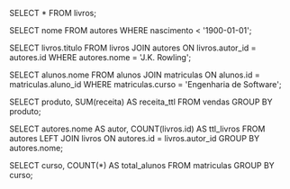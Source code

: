 SELECT * FROM livros;

SELECT nome FROM autores
WHERE nascimento < '1900-01-01';

SELECT livros.titulo
FROM livros
JOIN autores ON livros.autor_id = autores.id
WHERE autores.nome = 'J.K. Rowling';

SELECT alunos.nome
FROM alunos
JOIN matriculas ON alunos.id = matriculas.aluno_id
WHERE matriculas.curso = 'Engenharia de Software';

SELECT produto, SUM(receita) AS receita_ttl
FROM vendas
GROUP BY produto;

SELECT autores.nome AS autor, COUNT(livros.id) AS ttl_livros
FROM autores
LEFT JOIN livros ON autores.id = livros.autor_id
GROUP BY autores.nome; 

SELECT curso, COUNT(*) AS total_alunos
FROM matriculas
GROUP BY curso;

